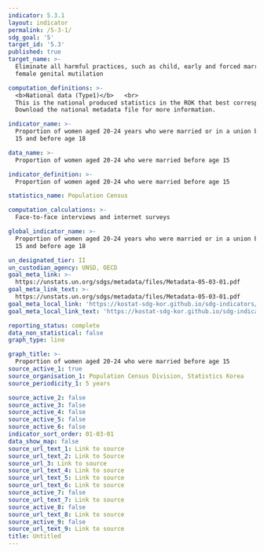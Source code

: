 ```yaml
---
indicator: 5.3.1
layout: indicator
permalink: /5-3-1/
sdg_goal: '5'
target_id: '5.3'
published: true
target_name: >-
  Eliminate all harmful practices, such as child, early and forced marriage and
  female genital mutilation

computation_definitions: >-
  <b>National data (Type1)</b>   <br>
  This is the national produced statistics in the ROK that best corresponds to the definition of UN SDGs indicators. <br>
  Download the national metadata file for more information.

indicator_name: >-
  Proportion of women aged 20-24 years who were married or in a union before age
  15 and before age 18

data_name: >-
  Proportion of women aged 20-24 who were married before age 15

indicator_definition: >-
  Proportion of women aged 20-24 who were married before age 15

statistics_name: Population Census 

computation_calculations: >-
  Face-to-face interviews and internet surveys

global_indicator_name: >-
  Proportion of women aged 20-24 years who were married or in a union before age
  15 and before age 18

un_designated_tier: II
un_custodian_agency: UNSD, OECD
goal_meta_link: >-
  https://unstats.un.org/sdgs/metadata/files/Metadata-05-03-01.pdf   
goal_meta_link_text: >-
  https://unstats.un.org/sdgs/metadata/files/Metadata-05-03-01.pdf   
goal_meta_local_link: 'https://kostat-sdg-kor.github.io/sdg-indicators/public/data/Metadata-05-03-01_ENG.pdf'
goal_meta_local_link_text: 'https://kostat-sdg-kor.github.io/sdg-indicators/public/data/Metadata-05-03-01_ENG.pdf'

reporting_status: complete
data_non_statistical: false
graph_type: line

graph_title: >-
  Proportion of women aged 20-24 who were married before age 15
source_active_1: true
source_organisation_1: Population Census Division, Statistics Korea 
source_periodicity_1: 5 years

source_active_2: false
source_active_3: false
source_active_4: false
source_active_5: false
source_active_6: false
indicator_sort_order: 01-03-01
data_show_map: false
source_url_text_1: Link to source
source_url_text_2: Link to Source
source_url_3: Link to source
source_url_text_4: Link to source
source_url_text_5: Link to source
source_url_text_6: Link to source
source_active_7: false
source_url_text_7: Link to source
source_active_8: false
source_url_text_8: Link to source
source_active_9: false
source_url_text_9: Link to source
title: Untitled
---
```

